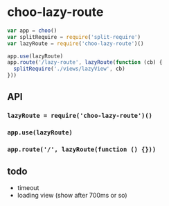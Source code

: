 # choo-lazy-route

```js
var app = choo()
var splitRequire = require('split-require')
var lazyRoute = require('choo-lazy-route')()

app.use(lazyRoute)
app.route('/lazy-route', lazyRoute(function (cb) {
  splitRequire('./views/lazyView', cb)
}))
```

## API

### `lazyRoute = require('choo-lazy-route')()`

### `app.use(lazyRoute)`

### `app.route('/', lazyRoute(function () {}))`

## todo

 - timeout
 - loading view (show after 700ms or so)

